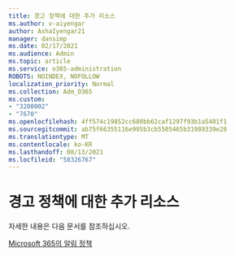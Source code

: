 ```yaml
---
title: 경고 정책에 대한 추가 리소스
ms.author: v-aiyengar
author: AshaIyengar21
manager: dansimp
ms.date: 02/17/2021
ms.audience: Admin
ms.topic: article
ms.service: o365-administration
ROBOTS: NOINDEX, NOFOLLOW
localization_priority: Normal
ms.collection: Adm_O365
ms.custom:
- "3200002"
- "7670"
ms.openlocfilehash: 4ff574c19852cc680bb62caf1297f93b1a5401f1
ms.sourcegitcommit: ab75f66355116e995b3cb5505465b31989339e28
ms.translationtype: MT
ms.contentlocale: ko-KR
ms.lasthandoff: 08/13/2021
ms.locfileid: "58326767"
---
```

# <a name="more-resources-on-alert-policies"></a>경고 정책에 대한 추가 리소스

자세한 내용은 다음 문서를 참조하십시오.

[Microsoft 365의 알림 정책](https://docs.microsoft.com/microsoft-365/compliance/alert-policies)
